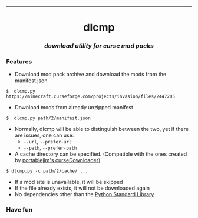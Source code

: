 ***

<h1 align="center">
	<b>dlcmp</b>
</h1>
<h3 align="center">
	<i>download utility for curse mod packs</i>
</h3>

### Features
* Download mod pack archive and download the mods from the manifest.json  
```
$  dlcmp.py https://minecraft.curseforge.com/projects/invasion/files/2447205
```
* Download mods from already unzipped manifest  
```
$  dlcmp.py path/2/manifest.json
```
* Normally, dlcmp will be able to distinguish between the two, yet if there are issues, one can use:
	* ```--url```, ```--prefer-url```
	* ```--path```, ```--prefer-path```
* A cache directory can be specified. (Compatible with the ones created by [portablejim's curseDownloader](https://github.com/portablejim/curseDownloader))
```
$ dlcmp.py -c path/2/cache/ ...
```
* If a mod site is unavailable, it will be skipped
* If the file already exists, it will not be downloaded again  
* No dependencies other than the [Python Standard Library](https://docs.python.org/library/ "Python Standard Library")

### Have fun